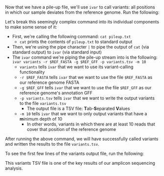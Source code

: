 <script>
import Execute from "components/Execute.svelte";
</script>

Now that we have a pile-up file, we'll use `ivar` to call variants: all positions in which our sample deviates from the reference genome. Run the following:

<Execute command="cat pileup.txt | \ ivar variants \ -r $REF_FASTA \ -g $REF_GFF \ -p variants.tsv -m 10" />

Let's break this seemingly complex command into its individual components to make some sense of it:

- First, we're calling the following command: `cat pileup.txt`
  - `cat` prints the contents of `pileup.txt` to standard output
- Then, we're using the pipe character `|` to pipe the output of `cat` (via standard output) to `ivar` (via standard input)
- The `ivar` command we're piping the pile-up stream into is the following: `ivar variants -r $REF_FASTA -g $REF_GFF -p variants.tsv -m 10`
  - `variants` tells `ivar` that we want to use its variant-calling functionality
  - `-r $REF_FASTA` tells `ivar` that we want to use the file `$REF_FASTA` as our reference genome FASTA
  - `-g $REF_GFF` tells `ivar` that we want to use the file `$REF_GFF` as our reference genome's annotation GFF
  - `-p variants.tsv` tells `ivar` that we want to write the output variants to the file `variants.tsv`
    - The output file is a TSV file: **T**ab-**S**eparated **V**alues
  - `-m 10` tells `ivar` that we want to only output variants that have a **m**inimum depth of 10
    - In other words, variants in which there are at least 10 reads that cover that position of the reference genome

After running the above command, we will have successfully called variants and written the results to the file `variants.tsv`.

To see the first few lines of the variants output file, run the following:

<Execute command="head -n 5 variants.tsv" />

This variants TSV file is one of the key results of our amplicon sequencing analysis.
